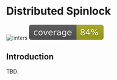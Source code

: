 # Distributed Spinlock

![linters](https://github.com/andylamp/py-dspinlock/workflows/lint/badge.svg)
![coverage](../coverage.svg)

## Introduction

TBD.

